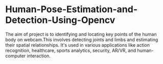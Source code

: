 # Human-Pose-Estimation-and-Detection-Using-Opencv
The aim of project is to identifying and locating key points of the human body on webcam.This involves detecting joints and limbs and estimating their spatial relationships. It's used in various applications like action recognition, healthcare, sports analytics, security, AR/VR, and human-computer interaction. 
